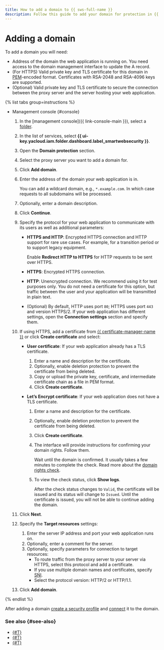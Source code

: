 ```yaml
---
title: How to add a domain to {{ sws-full-name }}
description: Follow this guide to add your domain for protection in {{ sws-full-name }}.
---
```


# Adding a domain

To add a domain you will need:

* Address of the domain the web application is running on. You need access to the domain management interface to update the A record.
* (For HTTPS) Valid private key and TLS certificate for this domain in [PEM](https://en.wikipedia.org/wiki/Privacy-Enhanced_Mail)-encoded format. Certificates with RSA-2048 and RSA-4096 keys are supported.
* (Optional) Valid private key and TLS certificate to secure the connection between the proxy server and the server hosting your web application.

{% list tabs group=instructions %}

- Management console {#console}

  1. In the [management console]({{ link-console-main }}), select a [folder](../../resource-manager/concepts/resources-hierarchy.md#folder).
  1. In the list of services, select **{{ ui-key.yacloud.iam.folder.dashboard.label_smartwebsecurity }}**.
  1. Open the **Domain protection** section.
  1. Select the proxy server you want to add a domain for.
  1. Click **Add domain**.
  1. Enter the address of the domain your web application is in.
   
     You can add a wildcard domain, e.g., `*.example.com`. In which case requests to all subdomains will be processed.

  1. Optionally, enter a domain description.
  1. Click **Continue**.
  
  1. Specify the protocol for your web application to communicate with its users as well as additional parameters:
  
      * **HTTPS and HTTP**: Encrypted HTTPS connection and HTTP support for rare use cases. For example, for a transition period or to support legacy equipment.

         Enable **Redirect HTTP to HTTPS** for HTTP requests to be sent over HTTPS.

      * **HTTPS**: Encrypted HTTPS connection.
      * **HTTP**: Unencrypted connection. We recommend using it for test purposes only. You do not need a certificate for this option, but traffic between the user and your application will be transmitted in plain text.
      * (Optional) By default, HTTP uses port `80`; HTTPS uses port `443` and version HTTPS/2. If your web application has different settings, open the **Connection settings** section and specify them.

  1. If using HTTPS, add a certificate from [{{ certificate-manager-name }}](../../certificate-manager/) or click **Create certificate** and select:

       * **User certificate**: If your web application already has a TLS certificate.
  
          1. Enter a name and description for the certificate.
          1. Optionally, enable deletion protection to prevent the certificate from being deleted.
          1. Copy or upload the private key, certificate, and intermediate certificate chain as a file in PEM format.
          1. Click **Create certificate**.

       * **Let’s Encrypt certificate**: If your web application does not have a TLS certificate.
         
          1. Enter a name and description for the certificate.
          1. Optionally, enable deletion protection to prevent the certificate from being deleted.
          1. Click **Create certificate**.
          1. The interface will provide instructions for confirming your domain rights. Follow them.
          
             Wait until the domain is confirmed. It usually takes a few minutes to complete the check. Read more about the [domain rights check](../../certificate-manager/concepts/challenges.md#dns).
          1. To view the check status, click **Show logs**.
 
             After the check status changes to `Valid`, the certificate will be issued and its status will change to `Issued`. Until the certificate is issued, you will not be able to continue adding the domain.
  
  1. Click **Next**.
  
  1. Specify the **Target resources** settings:
     1. Enter the server IP address and port your web application runs on.
     1. Optionally, enter a comment for the server.
     1. Optionally, specify parameters for connection to target resources:
        * To route traffic from the proxy server to your server via HTTPS, select this protocol and add a certificate.
        * If you use multiple domain names and certificates, specify [SNI](https://en.wikipedia.org/wiki/Server_Name_Indication).
        * Select the protocol version: HTTP/2 or HTTP/1.1.
  1. Click **Add domain**.

{% endlist %}

After adding a domain [create a security profile](profile-create.md) and [connect](host-connect.md) it to the domain.

### See also {#see-also}

* [{#T}](proxy-create.md)
* [{#T}](profile-create.md)
* [{#T}](host-connect.md)
